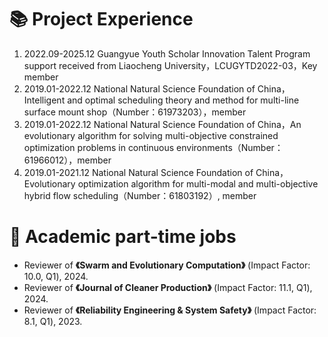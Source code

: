 <h1>📚 Project Experience </h1>

<ol>
    <li>
        2022.09-2025.12 Guangyue Youth Scholar Innovation Talent Program support received from Liaocheng University，LCUGYTD2022-03，Key member
    </li>
    <li>
        2019.01-2022.12 National Natural Science Foundation of China，Intelligent and optimal scheduling theory and method for multi-line surface mount shop（Number：61973203），member
    </li>
    <li>
        2019.01-2022.12 National Natural Science Foundation of China，An evolutionary algorithm for solving multi-objective constrained optimization problems in continuous environments（Number：61966012），member
    </li>
    <li>
        2019.01-2021.12 National Natural Science Foundation of China，Evolutionary optimization algorithm for multi-modal and multi-objective hybrid flow scheduling（Number：61803192）, member
    </li>
</ol>

<h1>📝 Academic part-time jobs </h1>

<ul>
    <li>
        Reviewer of <strong>《Swarm and Evolutionary Computation》</strong> (Impact Factor: 10.0, Q1), 2024.
    </li>
    <li>
        Reviewer of <strong>《Journal of Cleaner Production》</strong> (Impact Factor: 11.1, Q1), 2024.
    </li>
    <li>
        Reviewer of <strong>《Reliability Engineering & System Safety》</strong> (Impact Factor: 8.1, Q1), 2023.
    </li>
</ul>
